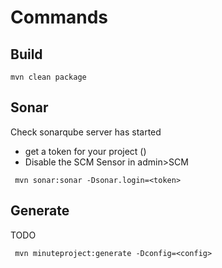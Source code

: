 # Commands
## Build
```
mvn clean package 
```

## Sonar 
Check sonarqube server has started
* get a token for your project (<token>)
* Disable the SCM Sensor in admin>SCM 
```
 mvn sonar:sonar -Dsonar.login=<token>
```

## Generate 
TODO 
```
 mvn minuteproject:generate -Dconfig=<config>
```
